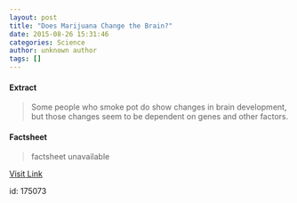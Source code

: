 ```yaml
---
layout: post
title: "Does Marijuana Change the Brain?"
date: 2015-08-26 15:31:46
categories: Science
author: unknown author
tags: []
---
```



#### Extract
>Some people who smoke pot do show changes in brain development, but those changes seem to be dependent on genes and other factors.

#### Factsheet
>factsheet unavailable

[Visit Link](http://www.livescience.com/51981-does-marijuana-change-the-brain.html)

id:  175073

